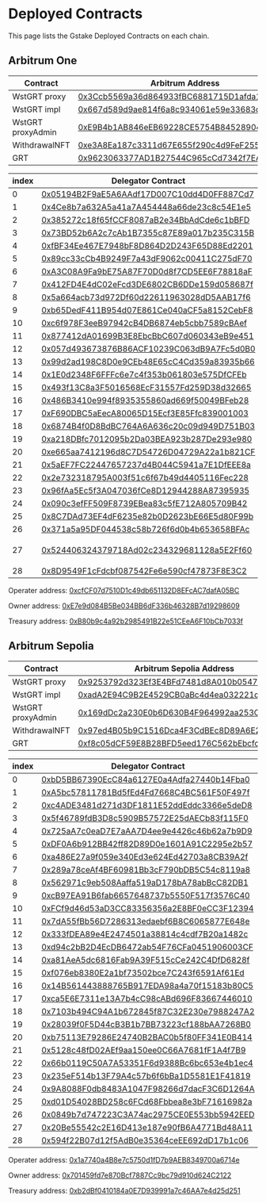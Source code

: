 # Deployed Contracts

This page lists the Gstake Deployed Contracts on each chain.

## **Arbitrum One**

<table><thead><tr><th width="265">Contract</th><th>Arbitrum Address</th></tr></thead><tbody><tr><td>WstGRT proxy</td><td><a href="https://arbiscan.io/address/0x3ccb5569a36d864933fbc6881715d1afda1849d9">0x3Ccb5569a36d864933fBC6881715D1afda1849D9</a></td></tr><tr><td>WstGRT impl</td><td><a href="https://arbiscan.io/address/0x667d589d9ae814f6a8c934061e59e33683cc2367">0x667d589d9ae814f6a8c934061e59e33683cc2367</a></td></tr><tr><td>WstGRT proxyAdmin</td><td><a href="https://arbiscan.io/address/0xE9B4b1AB846eEB69228CE5754B84528904a17bfD">0xE9B4b1AB846eEB69228CE5754B84528904a17bfD</a></td></tr><tr><td>WithdrawalNFT</td><td><a href="https://arbiscan.io/address/0xe3A8Ea187c3311d67E655f290c4d9FeF255735d6">0xe3A8Ea187c3311d67E655f290c4d9FeF255735d6</a></td></tr><tr><td>GRT</td><td><a href="https://arbiscan.io/address/0x9623063377AD1B27544C965cCd7342f7EA7e88C7">0x9623063377AD1B27544C965cCd7342f7EA7e88C7</a></td></tr></tbody></table>

<table><thead><tr><th width="90">index</th><th>Delegator Contract</th><th>Indexer</th></tr></thead><tbody><tr><td>0</td><td><a href="https://arbiscan.io/address/0x05194B2F9aE5A6AAdf17D007C10dd4D0FF887Cd7">0x05194B2F9aE5A6AAdf17D007C10dd4D0FF887Cd7</a></td><td><a href="https://thegraph.com/explorer/profile/0x01e110178f15aeec1cccc507939109175dc9c121?view=Indexing&#x26;chain=arbitrum-one">0x01E110178F15aeEc1CcCc507939109175dc9c121</a></td></tr><tr><td>1</td><td><a href="https://arbiscan.io/address/0x4Ce8b7a632A5a41a7A454448a66de23c8c54E1e5">0x4Ce8b7a632A5a41a7A454448a66de23c8c54E1e5</a></td><td><a href="https://thegraph.com/explorer/profile/0x01e110178f15aeec1cccc507939109175dc9c121?view=Indexing&#x26;chain=arbitrum-one">0x01E110178F15aeEc1CcCc507939109175dc9c121</a></td></tr><tr><td>2</td><td><a href="https://arbiscan.io/address/0x385272c18f65fCCF8087aB2e34BbAdCde6c1bBFD">0x385272c18f65fCCF8087aB2e34BbAdCde6c1bBFD</a></td><td><a href="https://thegraph.com/explorer/profile/0x01e110178f15aeec1cccc507939109175dc9c121?view=Indexing&#x26;chain=arbitrum-one">0x01E110178F15aeEc1CcCc507939109175dc9c121</a></td></tr><tr><td>3</td><td><a href="https://arbiscan.io/address/0x73BD52b6A2c7cAb1B7355c87E89a017b235C315B">0x73BD52b6A2c7cAb1B7355c87E89a017b235C315B</a></td><td><a href="https://thegraph.com/explorer/profile/0x01e110178f15aeec1cccc507939109175dc9c121?view=Indexing&#x26;chain=arbitrum-one">0x01E110178F15aeEc1CcCc507939109175dc9c121</a></td></tr><tr><td>4</td><td><a href="https://arbiscan.io/address/0xfBF34Ee467E7948bF8D864D2D243F65D88Ed2201">0xfBF34Ee467E7948bF8D864D2D243F65D88Ed2201</a></td><td><a href="https://thegraph.com/explorer/profile/0x01e110178f15aeec1cccc507939109175dc9c121?view=Indexing&#x26;chain=arbitrum-one">0x01E110178F15aeEc1CcCc507939109175dc9c121</a></td></tr><tr><td>5</td><td><a href="https://arbiscan.io/address/0x89cc33cCb4B9249F7a43dF9062c00411C275dF70">0x89cc33cCb4B9249F7a43dF9062c00411C275dF70</a></td><td><a href="https://thegraph.com/explorer/profile/0x01e110178f15aeec1cccc507939109175dc9c121?view=Indexing&#x26;chain=arbitrum-one">0x01E110178F15aeEc1CcCc507939109175dc9c121</a></td></tr><tr><td>6</td><td><a href="https://arbiscan.io/address/0xA3C08A9Fa9bE75A87F70D0d8f7CD5EE6F78818aF">0xA3C08A9Fa9bE75A87F70D0d8f7CD5EE6F78818aF</a></td><td><a href="https://thegraph.com/explorer/profile/0x01e110178f15aeec1cccc507939109175dc9c121?view=Indexing&#x26;chain=arbitrum-one">0x01E110178F15aeEc1CcCc507939109175dc9c121</a></td></tr><tr><td>7</td><td><a href="https://arbiscan.io/address/0x412FD4E4dC02eFcd3DE6802CB6DDe159d058687f">0x412FD4E4dC02eFcd3DE6802CB6DDe159d058687f</a></td><td><a href="https://thegraph.com/explorer/profile/0x01e110178f15aeec1cccc507939109175dc9c121?view=Indexing&#x26;chain=arbitrum-one">0x01E110178F15aeEc1CcCc507939109175dc9c121</a></td></tr><tr><td>8</td><td><a href="https://arbiscan.io/address/0x5a664acb73d972Df60d22611963028dD5AAB17f6">0x5a664acb73d972Df60d22611963028dD5AAB17f6</a></td><td><a href="https://thegraph.com/explorer/profile/0x01e110178f15aeec1cccc507939109175dc9c121?view=Indexing&#x26;chain=arbitrum-one">0x01E110178F15aeEc1CcCc507939109175dc9c121</a></td></tr><tr><td>9</td><td><a href="https://arbiscan.io/address/0xb65DedF411B954d07E861Ce040aCF5a8152CebF8">0xb65DedF411B954d07E861Ce040aCF5a8152CebF8</a></td><td><a href="https://thegraph.com/explorer/profile/0x01e110178f15aeec1cccc507939109175dc9c121?view=Indexing&#x26;chain=arbitrum-one">0x01E110178F15aeEc1CcCc507939109175dc9c121</a></td></tr><tr><td>10</td><td><a href="https://arbiscan.io/address/0xc6f978F3eeB97942cB4DB6874eb5cbb7589cBAef">0xc6f978F3eeB97942cB4DB6874eb5cbb7589cBAef</a></td><td><a href="https://thegraph.com/explorer/profile/0x01e110178f15aeec1cccc507939109175dc9c121?view=Indexing&#x26;chain=arbitrum-one">0x01E110178F15aeEc1CcCc507939109175dc9c121</a></td></tr><tr><td>11</td><td><a href="https://arbiscan.io/address/0x877412dA01699B3E8EbcBbC607d060343eB9e451">0x877412dA01699B3E8EbcBbC607d060343eB9e451</a></td><td><a href="https://thegraph.com/explorer/profile/0x01e110178f15aeec1cccc507939109175dc9c121?view=Indexing&#x26;chain=arbitrum-one">0x01E110178F15aeEc1CcCc507939109175dc9c121</a></td></tr><tr><td>12</td><td><a href="https://arbiscan.io/address/0x057d493673876B86ACF10239C063dB9A7Fc5d0B0">0x057d493673876B86ACF10239C063dB9A7Fc5d0B0</a></td><td><a href="https://thegraph.com/explorer/profile/0x01e110178f15aeec1cccc507939109175dc9c121?view=Indexing&#x26;chain=arbitrum-one">0x01E110178F15aeEc1CcCc507939109175dc9c121</a></td></tr><tr><td>13</td><td><a href="https://arbiscan.io/address/0x99d2ad198C8D0e9CEb48E65cC4Cd359a83935b66">0x99d2ad198C8D0e9CEb48E65cC4Cd359a83935b66</a></td><td><a href="https://thegraph.com/explorer/profile/0x01e110178f15aeec1cccc507939109175dc9c121?view=Indexing&#x26;chain=arbitrum-one">0x01E110178F15aeEc1CcCc507939109175dc9c121</a></td></tr><tr><td>14</td><td><a href="https://arbiscan.io/address/0x1E0d2348F6FFFc6e7c4f353b061803e575DfCFEb">0x1E0d2348F6FFFc6e7c4f353b061803e575DfCFEb</a></td><td><a href="https://thegraph.com/explorer/profile/0x01e110178f15aeec1cccc507939109175dc9c121?view=Indexing&#x26;chain=arbitrum-one">0x01E110178F15aeEc1CcCc507939109175dc9c121</a></td></tr><tr><td>15</td><td><a href="https://arbiscan.io/address/0x493f13C8a3F5016568EcF31557Fd259D38d32665">0x493f13C8a3F5016568EcF31557Fd259D38d32665</a></td><td><a href="https://thegraph.com/explorer/profile/0x01e110178f15aeec1cccc507939109175dc9c121?view=Indexing&#x26;chain=arbitrum-one">0x01E110178F15aeEc1CcCc507939109175dc9c121</a></td></tr><tr><td>16</td><td><a href="https://arbiscan.io/address/0x486B3410e994f8935355860ad669f50049BFeb28">0x486B3410e994f8935355860ad669f50049BFeb28</a></td><td><a href="https://thegraph.com/explorer/profile/0x01e110178f15aeec1cccc507939109175dc9c121?view=Indexing&#x26;chain=arbitrum-one">0x01E110178F15aeEc1CcCc507939109175dc9c121</a></td></tr><tr><td>17</td><td><a href="https://arbiscan.io/address/0xF690DBC5aEecA80065D15Ecf3E85Ffc839001003">0xF690DBC5aEecA80065D15Ecf3E85Ffc839001003</a></td><td><a href="https://thegraph.com/explorer/profile/0x01e110178f15aeec1cccc507939109175dc9c121?view=Indexing&#x26;chain=arbitrum-one">0x01E110178F15aeEc1CcCc507939109175dc9c121</a></td></tr><tr><td>18</td><td><a href="https://arbiscan.io/address/0x6874B4f0D8BdBC764A6A636c20c09d949D751B03">0x6874B4f0D8BdBC764A6A636c20c09d949D751B03</a></td><td><a href="https://thegraph.com/explorer/profile/0x01e110178f15aeec1cccc507939109175dc9c121?view=Indexing&#x26;chain=arbitrum-one">0x01E110178F15aeEc1CcCc507939109175dc9c121</a></td></tr><tr><td>19</td><td><a href="https://arbiscan.io/address/0xa218DBfc7012095b2Da03BEA923b287De293e980">0xa218DBfc7012095b2Da03BEA923b287De293e980</a></td><td><a href="https://thegraph.com/explorer/profile/0x01e110178f15aeec1cccc507939109175dc9c121?view=Indexing&#x26;chain=arbitrum-one">0x01E110178F15aeEc1CcCc507939109175dc9c121</a></td></tr><tr><td>20</td><td><a href="https://arbiscan.io/address/0xe665aa7412196d8C7D54726D04729A22a1b821CF">0xe665aa7412196d8C7D54726D04729A22a1b821CF</a></td><td><a href="https://thegraph.com/explorer/profile/0x01e110178f15aeec1cccc507939109175dc9c121?view=Indexing&#x26;chain=arbitrum-one">0x01E110178F15aeEc1CcCc507939109175dc9c121</a></td></tr><tr><td>21</td><td><a href="https://arbiscan.io/address/0x5aEF7FC22447657237d4B044C5941a7E1DfEEE8a">0x5aEF7FC22447657237d4B044C5941a7E1DfEEE8a</a></td><td><a href="https://thegraph.com/explorer/profile/0x01e110178f15aeec1cccc507939109175dc9c121?view=Indexing&#x26;chain=arbitrum-one">0x01E110178F15aeEc1CcCc507939109175dc9c121</a></td></tr><tr><td>22</td><td><a href="https://arbiscan.io/address/0x2e732318795A003f51c6f67b49d4405116Fec228">0x2e732318795A003f51c6f67b49d4405116Fec228</a></td><td><a href="https://thegraph.com/explorer/profile/0x01e110178f15aeec1cccc507939109175dc9c121?view=Indexing&#x26;chain=arbitrum-one">0x01E110178F15aeEc1CcCc507939109175dc9c121</a></td></tr><tr><td>23</td><td><a href="https://arbiscan.io/address/0x96fAa5Ec5f3A047036fCe8D12944288A87395935">0x96fAa5Ec5f3A047036fCe8D12944288A87395935</a></td><td><a href="https://thegraph.com/explorer/profile/0x01e110178f15aeec1cccc507939109175dc9c121?view=Indexing&#x26;chain=arbitrum-one">0x01E110178F15aeEc1CcCc507939109175dc9c121</a></td></tr><tr><td>24</td><td><a href="https://arbiscan.io/address/0x090c3efFF509F8739EBea83c5fE712A805709B42">0x090c3efFF509F8739EBea83c5fE712A805709B42</a></td><td><a href="https://thegraph.com/explorer/profile/0x01e110178f15aeec1cccc507939109175dc9c121?view=Indexing&#x26;chain=arbitrum-one">0x01E110178F15aeEc1CcCc507939109175dc9c121</a></td></tr><tr><td>25</td><td><a href="https://arbiscan.io/address/0x8C7DAd73EF4dF6235e82b0D2623bE66E5d80F99b">0x8C7DAd73EF4dF6235e82b0D2623bE66E5d80F99b</a></td><td><a href="https://thegraph.com/explorer/profile/0x01e110178f15aeec1cccc507939109175dc9c121?view=Indexing&#x26;chain=arbitrum-one">0x01E110178F15aeEc1CcCc507939109175dc9c121</a></td></tr><tr><td>26</td><td><a href="https://arbiscan.io/address/0x371a5a95DF044538c58b726f6d0b4b653658BFAc">0x371a5a95DF044538c58b726f6d0b4b653658BFAc</a></td><td><a href="https://thegraph.com/explorer/profile/0x01e110178f15aeec1cccc507939109175dc9c121?view=Indexing&#x26;chain=arbitrum-one">0x01E110178F15aeEc1CcCc507939109175dc9c121</a></td></tr><tr><td>27</td><td><p></p><p><a href="https://arbiscan.io/address/0x524406324379718Ad02c234329681128a5E2Ff60">0x524406324379718Ad02c234329681128a5E2Ff60</a></p></td><td><a href="https://thegraph.com/explorer/profile/0x01e110178f15aeec1cccc507939109175dc9c121?view=Indexing&#x26;chain=arbitrum-one">0x01E110178F15aeEc1CcCc507939109175dc9c121</a></td></tr><tr><td>28</td><td><a href="https://arbiscan.io/address/0x8D9549F1cFdcbf087542Fe6e590cf47873F8E3C2">0x8D9549F1cFdcbf087542Fe6e590cf47873F8E3C2</a></td><td><a href="https://thegraph.com/explorer/profile/0x01e110178f15aeec1cccc507939109175dc9c121?view=Indexing&#x26;chain=arbitrum-one">0x01E110178F15aeEc1CcCc507939109175dc9c121</a></td></tr></tbody></table>

Operater address:  [0xcfCF07d7510D1c49db651132D8EFcAC7dafA05BC](https://arbiscan.io/address/0xcfCF07d7510D1c49db651132D8EFcAC7dafA05BC)

Owner address: [0xE7e9d084B5Be034BB6dF336b46328B7d19298609](https://arbiscan.io/address/0xE7e9d084B5Be034BB6dF336b46328B7d19298609)

Treasury address: [0xB80b9c4a92b2985491B22e51CEeA6F10bCb7033f](https://arbiscan.io/address/0xB80b9c4a92b2985491B22e51CEeA6F10bCb7033f)

## **Arbitrum Sepolia**

<table><thead><tr><th width="261">Contract</th><th>Arbitrum Sepolia Address</th></tr></thead><tbody><tr><td>WstGRT proxy</td><td><a href="https://sepolia.arbiscan.io/address/0x9253792d323Ef3E4BFd7481d8A010b054793B660">0x9253792d323Ef3E4BFd7481d8A010b054793B660</a> </td></tr><tr><td>WstGRT impl</td><td><a href="https://sepolia.arbiscan.io/address/0xada2e94c9b2e4529cb0abc4d4ea032221d0845c7">0xadA2E94C9B2E4529CB0aBc4d4ea032221d0845C7</a></td></tr><tr><td>WstGRT proxyAdmin</td><td><a href="https://sepolia.arbiscan.io/address/0x169ddc2a230e0b6d630b4f964992aa253cd94b7e">0x169dDc2a230E0b6D630B4F964992aa253Cd94b7e</a></td></tr><tr><td>WithdrawalNFT</td><td><a href="https://sepolia.arbiscan.io/address/0x97ed4b05b9c1516dca4f3cdbec8d89a6e23d61ea">0x97ed4B05b9C1516Dca4F3CdBEc8D89A6E23d61Ea</a></td></tr><tr><td>GRT</td><td><a href="https://sepolia.arbiscan.io/address/0xf8c05dCF59E8B28BFD5eed176C562bEbcfc7Ac04">0xf8c05dCF59E8B28BFD5eed176C562bEbcfc7Ac04</a></td></tr></tbody></table>

<table><thead><tr><th width="57">index</th><th>Delegator Contract</th><th>Indexer</th></tr></thead><tbody><tr><td>0</td><td><a href="https://testnet.thegraph.com/explorer/profile/0xbd5bb67390ecc84a6127e0a4adfa27440b14fba0?view=Delegating&#x26;chain=arbitrum-sepolia">0xbD5BB67390EcC84a6127E0a4Adfa27440b14Fba0</a></td><td><a href="https://testnet.thegraph.com/explorer/profile/0xa7a068c169d3f38efc62a1d6ff8de8b1ddfc8a57?view=Indexing&#x26;chain=arbitrum-sepolia">0xA7a068c169D3f38EFC62a1d6ff8dE8B1ddfc8a57</a></td></tr><tr><td>1</td><td><a href="https://testnet.thegraph.com/explorer/profile/0xA5bc57811781Bd5fEd4Fd7668C4BC561F50F497f?view=Delegating&#x26;chain=arbitrum-sepolia">0xA5bc57811781Bd5fEd4Fd7668C4BC561F50F497f</a></td><td><a href="https://testnet.thegraph.com/explorer/profile/0xa7a068c169d3f38efc62a1d6ff8de8b1ddfc8a57?view=Indexing&#x26;chain=arbitrum-sepolia">0xA7a068c169D3f38EFC62a1d6ff8dE8B1ddfc8a57</a></td></tr><tr><td>2</td><td><a href="https://testnet.thegraph.com/explorer/profile/0xc4ADE3481d271d3DF1811E52ddEddc3366e5deD8?view=Delegating&#x26;chain=arbitrum-sepolia">0xc4ADE3481d271d3DF1811E52ddEddc3366e5deD8</a></td><td><a href="https://testnet.thegraph.com/explorer/profile/0xa7a068c169d3f38efc62a1d6ff8de8b1ddfc8a57?view=Indexing&#x26;chain=arbitrum-sepolia">0xA7a068c169D3f38EFC62a1d6ff8dE8B1ddfc8a57</a></td></tr><tr><td>3</td><td><a href="https://testnet.thegraph.com/explorer/profile/0x5f46789fdB3D8c5909B57572E25dAECb83f115F0?view=Delegating&#x26;chain=arbitrum-sepolia">0x5f46789fdB3D8c5909B57572E25dAECb83f115F0</a></td><td><a href="https://testnet.thegraph.com/explorer/profile/0xa7a068c169d3f38efc62a1d6ff8de8b1ddfc8a57?view=Indexing&#x26;chain=arbitrum-sepolia">0xA7a068c169D3f38EFC62a1d6ff8dE8B1ddfc8a57</a></td></tr><tr><td>4</td><td><a href="https://testnet.thegraph.com/explorer/profile/0x725aA7c0eaD7E7aAA7D4ee9e4426c46b62a7b9D9?view=Delegating&#x26;chain=arbitrum-sepolia">0x725aA7c0eaD7E7aAA7D4ee9e4426c46b62a7b9D9</a></td><td><a href="https://testnet.thegraph.com/explorer/profile/0xa7a068c169d3f38efc62a1d6ff8de8b1ddfc8a57?view=Indexing&#x26;chain=arbitrum-sepolia">0xA7a068c169D3f38EFC62a1d6ff8dE8B1ddfc8a57</a></td></tr><tr><td>5</td><td><a href="https://testnet.thegraph.com/explorer/profile/0x725aA7c0eaD7E7aAA7D4ee9e4426c46b62a7b9D9?view=Delegating&#x26;chain=arbitrum-sepolia">0xDF0A6b912BB42ff82D89D0e1601A91C2295e2b57</a></td><td><a href="https://testnet.thegraph.com/explorer/profile/0xa7a068c169d3f38efc62a1d6ff8de8b1ddfc8a57?view=Indexing&#x26;chain=arbitrum-sepolia">0xA7a068c169D3f38EFC62a1d6ff8dE8B1ddfc8a57</a></td></tr><tr><td>6</td><td><a href="https://testnet.thegraph.com/explorer/profile/0xa486E27a9f059e340Ed3e624Ed42703a8CB39A2f?view=Delegating&#x26;chain=arbitrum-sepolia">0xa486E27a9f059e340Ed3e624Ed42703a8CB39A2f</a></td><td><a href="https://testnet.thegraph.com/explorer/profile/0xa7a068c169d3f38efc62a1d6ff8de8b1ddfc8a57?view=Indexing&#x26;chain=arbitrum-sepolia">0xA7a068c169D3f38EFC62a1d6ff8dE8B1ddfc8a57</a></td></tr><tr><td>7</td><td><a href="https://testnet.thegraph.com/explorer/profile/0x289a78ceAf4BF60981Bb3cF790bDB5C54c8119a8?view=Delegating&#x26;chain=arbitrum-sepolia">0x289a78ceAf4BF60981Bb3cF790bDB5C54c8119a8</a></td><td><a href="https://testnet.thegraph.com/explorer/profile/0xa7a068c169d3f38efc62a1d6ff8de8b1ddfc8a57?view=Indexing&#x26;chain=arbitrum-sepolia">0xA7a068c169D3f38EFC62a1d6ff8dE8B1ddfc8a57</a></td></tr><tr><td>8</td><td><a href="https://testnet.thegraph.com/explorer/profile/0x562971c9eb508Aaffa519aD178bA78abBcC82DB1?view=Delegating&#x26;chain=arbitrum-sepolia">0x562971c9eb508Aaffa519aD178bA78abBcC82DB1</a></td><td><a href="https://testnet.thegraph.com/explorer/profile/0xa7a068c169d3f38efc62a1d6ff8de8b1ddfc8a57?view=Indexing&#x26;chain=arbitrum-sepolia">0xA7a068c169D3f38EFC62a1d6ff8dE8B1ddfc8a57</a></td></tr><tr><td>9</td><td><a href="https://testnet.thegraph.com/explorer/profile/0xcB97EA91B6fab6657648737b5550F517f3576C40?view=Delegating&#x26;chain=arbitrum-sepolia">0xcB97EA91B6fab6657648737b5550F517f3576C40</a></td><td><a href="https://testnet.thegraph.com/explorer/profile/0xa7a068c169d3f38efc62a1d6ff8de8b1ddfc8a57?view=Indexing&#x26;chain=arbitrum-sepolia">0xA7a068c169D3f38EFC62a1d6ff8dE8B1ddfc8a57</a></td></tr><tr><td>10</td><td><a href="https://testnet.thegraph.com/explorer/profile/0xFCf9d46d53aD3CC83356356a2E8BF0eCC3F12394?view=Delegating&#x26;chain=arbitrum-sepolia">0xFCf9d46d53aD3CC83356356a2E8BF0eCC3F12394</a></td><td><a href="https://testnet.thegraph.com/explorer/profile/0xa7a068c169d3f38efc62a1d6ff8de8b1ddfc8a57?view=Indexing&#x26;chain=arbitrum-sepolia">0xA7a068c169D3f38EFC62a1d6ff8dE8B1ddfc8a57</a></td></tr><tr><td>11</td><td><a href="https://testnet.thegraph.com/explorer/profile/0x7dA55fBb56D7286313edaebf6B8C6065877E648e?view=Delegating&#x26;chain=arbitrum-sepolia">0x7dA55fBb56D7286313edaebf6B8C6065877E648e</a></td><td><a href="https://testnet.thegraph.com/explorer/profile/0xa7a068c169d3f38efc62a1d6ff8de8b1ddfc8a57?view=Indexing&#x26;chain=arbitrum-sepolia">0xA7a068c169D3f38EFC62a1d6ff8dE8B1ddfc8a57</a></td></tr><tr><td>12</td><td><a href="https://testnet.thegraph.com/explorer/profile/0x333fDEA89e4E2474501a38814c4cdf7B20a1482c?view=Delegating&#x26;chain=arbitrum-sepolia">0x333fDEA89e4E2474501a38814c4cdf7B20a1482c</a></td><td><a href="https://testnet.thegraph.com/explorer/profile/0xa7a068c169d3f38efc62a1d6ff8de8b1ddfc8a57?view=Indexing&#x26;chain=arbitrum-sepolia">0xA7a068c169D3f38EFC62a1d6ff8dE8B1ddfc8a57</a></td></tr><tr><td>13</td><td><a href="https://testnet.thegraph.com/explorer/profile/0xd94c2bB2D4EcDB6472ab54F76CFa0451906003CF?view=Delegating&#x26;chain=arbitrum-sepolia">0xd94c2bB2D4EcDB6472ab54F76CFa0451906003CF</a></td><td><a href="https://testnet.thegraph.com/explorer/profile/0xa7a068c169d3f38efc62a1d6ff8de8b1ddfc8a57?view=Indexing&#x26;chain=arbitrum-sepolia">0xA7a068c169D3f38EFC62a1d6ff8dE8B1ddfc8a57</a></td></tr><tr><td>14</td><td><a href="https://testnet.thegraph.com/explorer/profile/0xa81AeA5dc6816Fab9A39F515cCe242C4DfD6828f?view=Delegating&#x26;chain=arbitrum-sepolia">0xa81AeA5dc6816Fab9A39F515cCe242C4DfD6828f</a></td><td><a href="https://testnet.thegraph.com/explorer/profile/0xa7a068c169d3f38efc62a1d6ff8de8b1ddfc8a57?view=Indexing&#x26;chain=arbitrum-sepolia">0xA7a068c169D3f38EFC62a1d6ff8dE8B1ddfc8a57</a></td></tr><tr><td>15</td><td><a href="https://testnet.thegraph.com/explorer/profile/0xf076eb8380E2a1bf73502bce7C243f6591Af61Ed?view=Delegating&#x26;chain=arbitrum-sepolia">0xf076eb8380E2a1bf73502bce7C243f6591Af61Ed</a></td><td><a href="https://testnet.thegraph.com/explorer/profile/0xa7a068c169d3f38efc62a1d6ff8de8b1ddfc8a57?view=Indexing&#x26;chain=arbitrum-sepolia">0xA7a068c169D3f38EFC62a1d6ff8dE8B1ddfc8a57</a></td></tr><tr><td>16</td><td><a href="https://testnet.thegraph.com/explorer/profile/0x14B561443888765B917EDA98a4a70f15183b80C5?view=Delegating&#x26;chain=arbitrum-sepolia">0x14B561443888765B917EDA98a4a70f15183b80C5</a></td><td><a href="https://testnet.thegraph.com/explorer/profile/0xa7a068c169d3f38efc62a1d6ff8de8b1ddfc8a57?view=Indexing&#x26;chain=arbitrum-sepolia">0xA7a068c169D3f38EFC62a1d6ff8dE8B1ddfc8a57</a></td></tr><tr><td>17</td><td><a href="https://testnet.thegraph.com/explorer/profile/0xca5E6E7311e13A7b4cC98cABd696F83667446010?view=Delegating&#x26;chain=arbitrum-sepolia">0xca5E6E7311e13A7b4cC98cABd696F83667446010</a></td><td><a href="https://testnet.thegraph.com/explorer/profile/0xa7a068c169d3f38efc62a1d6ff8de8b1ddfc8a57?view=Indexing&#x26;chain=arbitrum-sepolia">0xA7a068c169D3f38EFC62a1d6ff8dE8B1ddfc8a57</a></td></tr><tr><td>18</td><td><a href="https://testnet.thegraph.com/explorer/profile/0x7103b494C94A1b672845f87C32E230e7988247A2?view=Delegating&#x26;chain=arbitrum-sepolia">0x7103b494C94A1b672845f87C32E230e7988247A2</a></td><td><a href="https://testnet.thegraph.com/explorer/profile/0xa7a068c169d3f38efc62a1d6ff8de8b1ddfc8a57?view=Indexing&#x26;chain=arbitrum-sepolia">0xA7a068c169D3f38EFC62a1d6ff8dE8B1ddfc8a57</a></td></tr><tr><td>19</td><td><a href="https://testnet.thegraph.com/explorer/profile/0x28039f0F5D44cB3B1b7BB73223cf188bAA7268B0?view=Delegating&#x26;chain=arbitrum-sepolia">0x28039f0F5D44cB3B1b7BB73223cf188bAA7268B0</a></td><td><a href="https://testnet.thegraph.com/explorer/profile/0xa7a068c169d3f38efc62a1d6ff8de8b1ddfc8a57?view=Indexing&#x26;chain=arbitrum-sepolia">0xA7a068c169D3f38EFC62a1d6ff8dE8B1ddfc8a57</a></td></tr><tr><td>20</td><td><a href="https://testnet.thegraph.com/explorer/profile/0xb75113E79286E24740B2BAC0b5f80FF341E0B414?view=Delegating&#x26;chain=arbitrum-sepolia">0xb75113E79286E24740B2BAC0b5f80FF341E0B414</a></td><td><a href="https://testnet.thegraph.com/explorer/profile/0x975f00df54bd6fc63e21df4b6b8a4069f2884328?view=Indexing&#x26;chain=arbitrum-sepolia">0x975f00df54bd6fc63e21df4b6b8a4069f2884328</a></td></tr><tr><td>21</td><td><a href="https://testnet.thegraph.com/explorer/profile/0x5128c48fD02AEf9aa150ee0C66A7681fF1A4f7B9?view=Delegating&#x26;chain=arbitrum-sepolia">0x5128c48fD02AEf9aa150ee0C66A7681fF1A4f7B9</a></td><td><a href="https://testnet.thegraph.com/explorer/profile/0x975f00df54bd6fc63e21df4b6b8a4069f2884328?view=Indexing&#x26;chain=arbitrum-sepolia">0x975f00df54bd6fc63e21df4b6b8a4069f2884328</a></td></tr><tr><td>22</td><td><a href="https://testnet.thegraph.com/explorer/profile/0x66b0119C50A7A53351F6d9388Bc6bc653e4b1ec4?view=Delegating&#x26;chain=arbitrum-sepolia">0x66b0119C50A7A53351F6d9388Bc6bc653e4b1ec4</a></td><td><a href="https://testnet.thegraph.com/explorer/profile/0x975f00df54bd6fc63e21df4b6b8a4069f2884328?view=Indexing&#x26;chain=arbitrum-sepolia">0x975f00df54bd6fc63e21df4b6b8a4069f2884328</a></td></tr><tr><td>23</td><td><a href="https://testnet.thegraph.com/explorer/profile/0x235eF514b13F79A4c57b6f6bBa1D5581E1F41819?view=Delegating&#x26;chain=arbitrum-sepolia">0x235eF514b13F79A4c57b6f6bBa1D5581E1F41819</a></td><td><a href="https://testnet.thegraph.com/explorer/profile/0x975f00df54bd6fc63e21df4b6b8a4069f2884328?view=Indexing&#x26;chain=arbitrum-sepolia">0x975f00df54bd6fc63e21df4b6b8a4069f2884328</a></td></tr><tr><td>24</td><td><a href="https://testnet.thegraph.com/explorer/profile/0x9A8088F0db8483A1047F98266d7dacF3C6D1264A?view=Delegating&#x26;chain=arbitrum-sepolia">0x9A8088F0db8483A1047F98266d7dacF3C6D1264A</a></td><td><a href="https://testnet.thegraph.com/explorer/profile/0x975f00df54bd6fc63e21df4b6b8a4069f2884328?view=Indexing&#x26;chain=arbitrum-sepolia">0x975f00df54bd6fc63e21df4b6b8a4069f2884328</a></td></tr><tr><td>25</td><td><a href="https://testnet.thegraph.com/explorer/profile/0xd01D54028BD258c6FCd68Fbbea8e3bF71616982a?view=Delegating&#x26;chain=arbitrum-sepolia">0xd01D54028BD258c6FCd68Fbbea8e3bF71616982a</a></td><td><a href="https://testnet.thegraph.com/explorer/profile/0x975f00df54bd6fc63e21df4b6b8a4069f2884328?view=Indexing&#x26;chain=arbitrum-sepolia">0x975f00df54bd6fc63e21df4b6b8a4069f2884328</a></td></tr><tr><td>26</td><td><a href="https://testnet.thegraph.com/explorer/profile/0x0849b7d747223C3A74ac2975CE0E553bb5942EED?view=Delegating&#x26;chain=arbitrum-sepolia">0x0849b7d747223C3A74ac2975CE0E553bb5942EED</a></td><td><a href="https://testnet.thegraph.com/explorer/profile/0x975f00df54bd6fc63e21df4b6b8a4069f2884328?view=Indexing&#x26;chain=arbitrum-sepolia">0x975f00df54bd6fc63e21df4b6b8a4069f2884328</a></td></tr><tr><td>27</td><td><a href="https://testnet.thegraph.com/explorer/profile/0x20Be55542c2E16D413e187e90fB6A4771Bd48A11?view=Delegating&#x26;chain=arbitrum-sepolia">0x20Be55542c2E16D413e187e90fB6A4771Bd48A11</a></td><td><a href="https://testnet.thegraph.com/explorer/profile/0x975f00df54bd6fc63e21df4b6b8a4069f2884328?view=Indexing&#x26;chain=arbitrum-sepolia">0x975f00df54bd6fc63e21df4b6b8a4069f2884328</a></td></tr><tr><td>28</td><td><a href="https://testnet.thegraph.com/explorer/profile/0x594f22B07d12f5AdB0e35364ceEE692dD17b1c06?view=Delegating&#x26;chain=arbitrum-sepolia">0x594f22B07d12f5AdB0e35364ceEE692dD17b1c06</a></td><td><a href="https://testnet.thegraph.com/explorer/profile/0x975f00df54bd6fc63e21df4b6b8a4069f2884328?view=Indexing&#x26;chain=arbitrum-sepolia">0x975f00df54bd6fc63e21df4b6b8a4069f2884328</a></td></tr></tbody></table>

Operater address: [0x1a7740a4B8e7c5750d1fD7b9AEB8349700a6714e](https://sepolia.arbiscan.io/address/0x1a7740a4B8e7c5750d1fD7b9AEB8349700a6714e)

Owner address: [0x701459fd7e870Bcf7887Cc9bc79d910d624C2122](https://sepolia.arbiscan.io/address/0x701459fd7e870Bcf7887Cc9bc79d910d624C2122)

Treasury address:  [0xb2dBf0410184a0E7D939991a7c46AA7e4d25d251](https://sepolia.arbiscan.io/address/0xb2dBf0410184a0E7D939991a7c46AA7e4d25d251)
